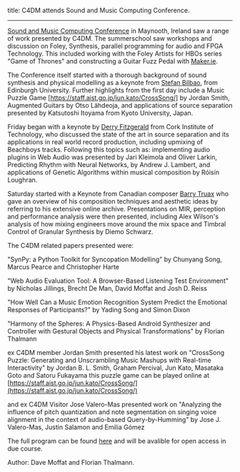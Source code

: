 title: C4DM attends Sound and Music Computing Conference.

-------------------

[Sound and Music Computing Conference](http://www.maynoothuniversity.ie/smc15/) in Maynooth, Ireland saw a range of work presented by C4DM. 
The summerschool saw workshops and discussion on Foley, Synthesis, parallel programming for audio and FPGA Technology. This included working with the Foley Artists for HBOs series "Game of Thrones" and constructing a Guitar Fuzz Pedal with [Maker.ie](http://www.maker.ie).

The Conference itself started with a thorough background of sound synthesis and physical modelling as a keynote from [Stefan Bilbao](http://www.acoustics.ed.ac.uk/group-members/dr-stefan-bilbao/), from Edinburgh University. Further highlights from the first day include a Music Puzzle Game [https://staff.aist.go.jp/jun.kato/CrossSong/] by Jordan Smith, Augmented Guitars by Otso Lähdeoja, and applications of source separation presented by Katsutoshi Itoyama from Kyoto University, Japan.

Friday began with a keynote by [Derry Fitzgerald](http://nimbus.cit.ie/author/derry/) from Cork Institute of Technology, who discussed the state of the art in source separation and its applications in real world record production, including upmixing of Beachboys tracks. Following this topics such as: implementing audio plugins in Web Audio was presented by Jari Kleimola and Oliver Larkin, Predicting Rhythm with Neural Networks, by Andrew J. Lambert, and applications of Genetic Algorithms within musical composition by Róisín Loughran.

Saturday started with a Keynote from Canadian composer [Barry Truax](www.sfu.ca/~truax) who gave an overview of his composition techniques and aesthetic ideas by referring to his extensive online archive. Presentations on MIR, perception and performance analysis were then presented, including Alex Wilson's analysis of how mixing engineers move around the mix space and Timbral Control of Granular Synthesis by Diemo Schwarz.


The C4DM related papers presented were:

"SynPy: a Python Toolkit for Syncopation Modelling" by Chunyang Song, Marcus Pearce and Christopher Harte

"Web Audio Evaluation Tool: A Browser-Based Listening Test Environment" by Nicholas Jillings, Brecht De Man, David Moffat and Josh D. Reiss

"How Well Can a Music Emotion Recognition System Predict the Emotional Responses of Participants?" by Yading Song and Simon Dixon

"Harmony of the Spheres: A Physics-Based Android Synthesizer and Controller with Gestural Objects and Physical Transformations" by Florian Thalmann

ex C4DM member Jordan Smith presented his latest work on
"CrossSong Puzzle: Generating and Unscrambling Music Mashups with Real-time Interactivity" by Jordan B. L. Smith, Graham Percival, Jun Kato, Masataka Goto and Satoru Fukayama
this puzzle game can be played online at [https://staff.aist.go.jp/jun.kato/CrossSong/](https://staff.aist.go.jp/jun.kato/CrossSong/)

and ex C4DM Visitor Jose Valero-Mas presented work on
"Analyzing the influence of pitch quantization and note segmentation on singing voice alignment in the context of audio-based Query-by-Humming" by Jose J. Valero-Mas, Justin Salamon and Emilia Gómez

The full program can be found [here](http://www.maynoothuniversity.ie/smc15/program.html) and will be avalible for open access in due course.

Author: Dave Moffat and Florian Thalmann.

